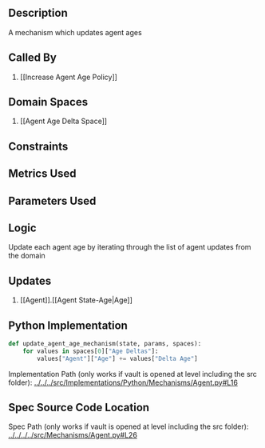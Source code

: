 ## Description

A mechanism which updates agent ages
## Called By
1. [[Increase Agent Age Policy]]
## Domain Spaces
1. [[Agent Age Delta Space]]
## Constraints
## Metrics Used

## Parameters Used

## Logic
Update each agent age by iterating through the list of agent updates from the domain

## Updates

1. [[Agent]].[[Agent State-Age|Age]]
## Python Implementation
```python
def update_agent_age_mechanism(state, params, spaces):
    for values in spaces[0]["Age Deltas"]:
        values["Agent"]["Age"] += values["Delta Age"]
```
Implementation Path (only works if vault is opened at level including the src folder): [../../../src/Implementations/Python/Mechanisms/Agent.py#L16](../../../src/Implementations/Python/Mechanisms/Agent.py#L16)

## Spec Source Code Location

Spec Path (only works if vault is opened at level including the src folder): [../../../../src/Mechanisms/Agent.py#L26](../../../../src/Mechanisms/Agent.py#L26)

